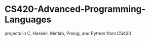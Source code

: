 # CS420-Advanced-Programming-Languages

projects in C, Haskell, Matlab, Prolog, and Python from CS420
